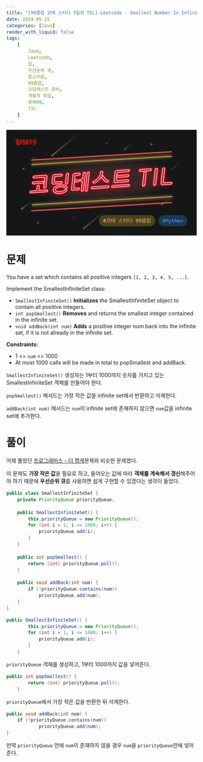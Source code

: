 ```yaml
---
title: "[99클럽 코테 스터디 3일차 TIL] Leetcode - Smallest Number In Infinite Set"
date: 2024-05-25
categories: [Java]
render_with_liquid: false
tags:
    [
        Java,
        Leetcode,
        힙,
        우선순위 큐,
        알고리즘,
        99클럽,
        코딩테스트 준비,
        개발자 취업,
        항해99,
        TIL
    ]
---
```


![99클럽 썸네일](/assets/img/posts/99클럽_thumbnail.png)

# 문제
You have a set which contains all positive integers `[1, 2, 3, 4, 5, ...]`.

Implement the SmallestInfiniteSet class:

- `SmallestInfiniteSet()` **Initializes** the SmallestInfiniteSet object to contain all positive integers.
- `int popSmallest()` **Removes** and returns the smallest integer contained in the infinite set.
- `void addBack(int num)` **Adds** a positive integer num back into the infinite set, if it is not already in the infinite set.

**Constraints:**
- 1 <= `num` <= 1000
- At most 1000 calls will be made in total to popSmallest and addBack.

`SmallestInfiniteSet()` 생성자는 1부터 1000까지 숫자를 가지고 있는 SmallestInfiniteSet 객체를 만들어야 한다.

`popSmallest()` 메서드는 가장 작은 값을 infinite set에서 반환하고 삭제한다.

`addBack(int num)` 메서드는 `num`이 infinite set에 존재하지 않으면 `num`값을 infinite set에 추가한다.

# 풀이
어제 풀었던 [프로그래머스 - 더 맵게](https://dayoming.github.io/posts/%EB%8D%94-%EB%A7%B5%EA%B2%8C/)문제와 비슷한 문제였다.

이 문제도 **가장 작은 값**을 필요로 하고, 들어오는 값에 따라 **객체를 계속해서 갱신**해주어야 하기 때문에 **우선순위 큐**를 사용하면 쉽게 구현할 수 있겠다는 생각이 들었다.

```java
public class SmallestInfiniteSet {
    private PriorityQueue priorityQueue;

    public SmallestInfiniteSet() {
        this.priorityQueue = new PriorityQueue();
        for (int i = 1; i <= 1000; i++) {
            priorityQueue.add(i);
        }
    }

    public int popSmallest() {
        return (int) priorityQueue.poll();
    }

    public void addBack(int num) {
        if (!priorityQueue.contains(num))
            priorityQueue.add(num);
    }
}
```

```java
public SmallestInfiniteSet() {
        this.priorityQueue = new PriorityQueue();
        for (int i = 1; i <= 1000; i++) {
            priorityQueue.add(i);
        }
    }
```

`priorityQueue` 객체를 생성하고, 1부터 1000까지 값을 넣어준다.

```java
public int popSmallest() {
        return (int) priorityQueue.poll();
    }
```

`priorityQueue`에서 가장 작은 값을 반환한 뒤 삭제한다.

```java
public void addBack(int num) {
    if (!priorityQueue.contains(num))
            priorityQueue.add(num);
}
```

만약 `priorityQueue` 안에 `num`이 존재하지 않을 경우 `num`을 `priorityQueue`안에 넣어준다.